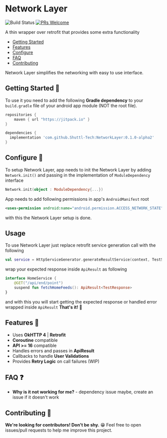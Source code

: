 # Network Layer

![Build Status](https://travis-ci.org/ChuckerTeam/chucker.svg?branch=master)  [![PRs Welcome](https://img.shields.io/badge/PRs-welcome-orange.svg)](http://makeapullrequest.com)

A thin wrapper over retrofit that provides some extra functionality  

* [Getting Started](#getting-started-)
* [Features](#features-)
* [Configure](#configure-)
* [FAQ](#faq-)
* [Contributing](#contributing-)

Network Layer simplifies the networking with easy to use interface.


## Getting Started 👣

To use it you need to add the following **Gradle dependency** to your `build.gradle` file of your android app module (NOT the root file).

```groovy
repositories {
    maven { url "https://jitpack.io" }
}
```

```groovy
dependencies {
  implementation 'com.github.Shuttl-Tech:NetworkLayer:0.1.0-alpha2'
}
```


## Configure 🎨

To setup Network Layer, app needs to init the Network Layer by adding `Network.init()` and passing in the implementation of `ModuleDependency` interface

```kotlin
Network.init(object : ModuleDependency{...})
```
App needs to add following permissions in app's `AndroidManifest` root

```xml
<uses-permission android:name="android.permission.ACCESS_NETWORK_STATE" />
```

with this the Network Layer setup is done.


## Usage 

To use Network Layer just replace retrofit service generation call with the following

```kotlin
val service = HttpServiceGenerator.generateResultService(context, TestService::class.java)
```

wrap your expected response inside `ApiResult` as following

```kotlin
interface HomeService {
    @GET("/api/end/point")
    suspend fun fetchHomeFeeds(): ApiResult<TestResponse>
}
```

and with this you will start getting the expected response or handled error wrapped inside `ApiResult`
**That's it!** 🎉


## Features 🧰

* Uses **OkHTTP 4** | **Retrofit**
* **Coroutine** compatible
* **API >= 16** compatible
* Handles errors and passes in **ApiResult**
* Callbacks to handle **User Validations**
* Provides **Retry Logic** on call failures (WIP)


## FAQ ❓

* **Why is it not working for me?** - dependency issue maybe, create an issue if it doesn't work


## Contributing 🤝

**We're looking for contributors! Don't be shy.** 😁 Feel free to open issues/pull requests to help me improve this project.

